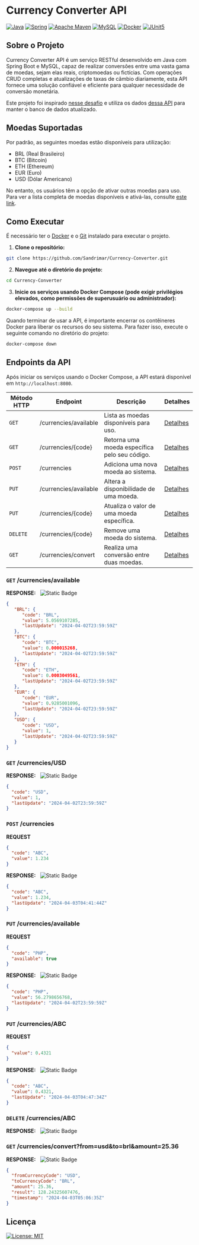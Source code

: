 # Currency Converter API

[![Java](https://img.shields.io/badge/java-%23ED8B00.svg?style=for-the-badge&logo=openjdk&logoColor=white)](https://www.java.com/pt-BR/)
[![Spring](https://img.shields.io/badge/spring-%236DB33F.svg?style=for-the-badge&logo=spring&logoColor=white)](https://spring.io/projects/spring-boot)
[![Apache Maven](https://img.shields.io/badge/Apache%20Maven-C71A36?style=for-the-badge&logo=Apache%20Maven&logoColor=white)](https://maven.apache.org)
[![MySQL](https://img.shields.io/badge/mysql-4479A1.svg?style=for-the-badge&logo=mysql&logoColor=white)](https://www.mysql.com)
[![Docker](https://img.shields.io/badge/docker-%230db7ed.svg?style=for-the-badge&logo=docker&logoColor=white)](https://www.docker.com)
[![JUnit5](https://img.shields.io/badge/JUnit5-f5f5f5?style=for-the-badge&logo=junit5&logoColor=dc524a)](https://junit.org/junit5/)
## Sobre o Projeto

Currency Converter API é um serviço RESTful desenvolvido em Java com Spring Boot e MySQL, capaz de realizar conversões
entre uma vasta gama de moedas, sejam elas reais, criptomoedas ou fictícias. Com operações CRUD completas e atualizações
de taxas de câmbio diariamente, esta API fornece uma solução confiável e eficiente para qualquer necessidade de
conversão monetária.

Este projeto foi
inspirado [nesse desafio](https://github.com/hurbcom/challenge-bravo/blob/main/README.pt.md#-desafio-bravo) e utiliza os
dados [dessa API](https://currencyapi.com) para manter o banco de dados atualizado.

## Moedas Suportadas

Por padrão, as seguintes moedas estão disponíveis para utilização:

- BRL (Real Brasileiro)
- BTC (Bitcoin)
- ETH (Ethereum)
- EUR (Euro)
- USD (Dólar Americano)

No entanto, os usuários têm a opção de ativar outras moedas para uso. Para ver a lista completa de moedas disponíveis e
ativá-las, consulte [este link](https://currencyapi.com/docs/currency-list).

## Como Executar

É necessário ter o [Docker](https://www.docker.com/products/docker-desktop/) e o [Git](https://git-scm.com/downloads)
instalado para executar o projeto.

1. **Clone o repositório:**

```bash
git clone https://github.com/Sandrimar/Currency-Converter.git
```

2. **Navegue até o diretório do projeto:**

```bash
cd Currency-Converter
```

3. **Inicie os serviços usando Docker Compose (pode exigir privilégios elevados, como permissões de superusuário ou
   administrador):**

```bash
docker-compose up --build
```

Quando terminar de usar a API, é importante encerrar os contêineres Docker para liberar os recursos do seu sistema. Para
fazer isso, execute o seguinte comando no diretório do projeto:

```bash
docker-compose down
```

## Endpoints da API

Após iniciar os serviços usando o Docker Compose, a API estará disponível em `http://localhost:8080`.

| Método HTTP | Endpoint              | Descrição                                     | Detalhes                                                 |
|-------------|-----------------------|-----------------------------------------------|----------------------------------------------------------|
| `GET`       | /currencies/available | Lista as moedas disponíveis para uso.         | [Detalhes](#get-currenciesavailable)                     |
| `GET`       | /currencies/{code}    | Retorna uma moeda específica pelo seu código. | [Detalhes](#get-currenciesusd)                           |
| `POST`      | /currencies           | Adiciona uma nova moeda ao sistema.           | [Detalhes](#post-currencies)                             |
| `PUT`       | /currencies/available | Altera a disponibilidade de uma moeda.        | [Detalhes](#put-currenciesavailable)                     |
| `PUT`       | /currencies/{code}    | Atualiza o valor de uma moeda específica.     | [Detalhes](#put-currenciesabc)                           |
| `DELETE`    | /currencies/{code}    | Remove uma moeda do sistema.                  | [Detalhes](#delete-currenciesabc)                        |
| `GET`       | /currencies/convert   | Realiza uma conversão entre duas moedas.      | [Detalhes](#get-currenciesconvertfromusdtobrlamount2536) |

### `GET` /currencies/available

**RESPONSE:** &nbsp; ![Static Badge](https://img.shields.io/badge/200_OK-green)

```json
{
   "BRL": {
      "code": "BRL",
      "value": 5.0569107285,
      "lastUpdate": "2024-04-02T23:59:59Z"
   },
   "BTC": {
      "code": "BTC",
      "value": 0.000015268,
      "lastUpdate": "2024-04-02T23:59:59Z"
   },
   "ETH": {
      "code": "ETH",
      "value": 0.0003049561,
      "lastUpdate": "2024-04-02T23:59:59Z"
   },
   "EUR": {
      "code": "EUR",
      "value": 0.9285001096,
      "lastUpdate": "2024-04-02T23:59:59Z"
   },
   "USD": {
      "code": "USD",
      "value": 1,
      "lastUpdate": "2024-04-02T23:59:59Z"
   }
}
```

### `GET` /currencies/USD

**RESPONSE:** &nbsp; ![Static Badge](https://img.shields.io/badge/200_OK-green)

```json
{
  "code": "USD",
  "value": 1,
  "lastUpdate": "2024-04-02T23:59:59Z"
}
```

### `POST` /currencies

**REQUEST**

```json
{
  "code": "ABC",
  "value": 1.234
}
```

**RESPONSE:** &nbsp; ![Static Badge](https://img.shields.io/badge/201_Created-green)

```json
{
  "code": "ABC",
  "value": 1.234,
  "lastUpdate": "2024-04-03T04:41:44Z"
}
```

### `PUT` /currencies/available

**REQUEST**

```json
{
  "code": "PHP",
  "available": true
}
```

**RESPONSE:** &nbsp; ![Static Badge](https://img.shields.io/badge/200_OK-green)

```json
{
  "code": "PHP",
  "value": 56.2798656768,
  "lastUpdate": "2024-04-02T23:59:59Z"
}
```

### `PUT` /currencies/ABC

**REQUEST**

```json
{
  "value": 0.4321
}
```

**RESPONSE:** &nbsp; ![Static Badge](https://img.shields.io/badge/200_OK-green)

```json
{
  "code": "ABC",
  "value": 0.4321,
  "lastUpdate": "2024-04-03T04:47:34Z"
}
```

### `DELETE` /currencies/ABC

**RESPONSE:** &nbsp; ![Static Badge](https://img.shields.io/badge/204_No_Content-green)

### `GET` /currencies/convert?from=usd&to=brl&amount=25.36

**RESPONSE:** &nbsp; ![Static Badge](https://img.shields.io/badge/200_OK-green)

```json
{
  "fromCurrencyCode": "USD",
  "toCurrencyCode": "BRL",
  "amount": 25.36,
  "result": 128.24325607476,
  "timestamp": "2024-04-03T05:06:35Z"
}
```

## Licença

[![License: MIT](https://img.shields.io/badge/License-MIT-green.svg)](https://github.com/Sandrimar/Currency-Converter/blob/main/LICENSE)
